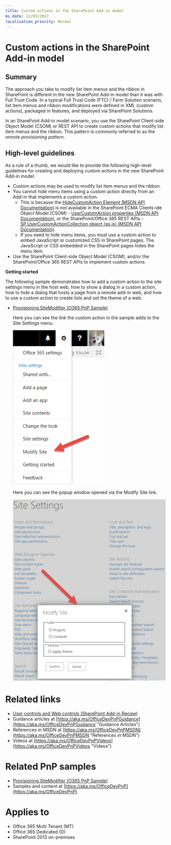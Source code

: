 ```yaml
---
title: Custom actions in the SharePoint Add-in model
ms.date: 11/03/2017
localization_priority: Normal
---
```

Custom actions in the SharePoint Add-in model
=============================================

Summary
-------

The approach you take to modify list item menus and the ribbon in SharePoint is different in the new SharePoint Add-in model than it was with Full Trust Code. In a typical Full Trust Code (FTC) / Farm Solution scenario, list item menus and ribbon modifications were defined in XML (custom actions), packaged in features, and deployed via SharePoint Solutions.

In an SharePoint Add-in model scenario, you use the SharePoint Client-side Object Model (CSOM) or REST API to create custom actions that modify list item menus and the ribbon. This pattern is commonly referred to as the *remote provisioning pattern*.

High-level guidelines
---------------------

As a rule of a thumb, we would like to provide the following high-level guidelines for creating and deploying custom actions in the new SharePoint Add-in model.

- Custom actions may be used to modify list item menus and the ribbon.
- You cannot hide menu items using a custom action directly from an Add-in that implements a custom action.
	+ This is because the [HideCustomAction Element (MSDN API Documentation)](https://msdn.microsoft.com/library/office/ms414790.aspx) is not available in the SharePoint ECMA Clients-ide Object Model (CSOM) - [UserCustomAction properties (MSDN API Documentation)](https://msdn.microsoft.com/library/microsoft.sharepoint.client.usercustomaction_properties.aspx), or the SharePoint/Office 365 REST APIs - [SP.UserCustomActionCollection object (sp.js) (MSDN API Documentation)](https://msdn.microsoft.com/library/office/jj247124.aspx).
	+ If you need to hide menu items, you must use a custom action to embed JavaScript or customized CSS in SharePoint pages. The JavaScript or CSS embedded in the SharePoint pages hides the menu item.
- Use the SharePoint Client-side Object Model (CSOM), and/or the SharePoint/Office 365 REST APIs to implement custom actions.

**Getting started**

The following sample demonstrates how to add a custom action to the site settings menu in the host web, how to show a dialog in a custom action, how to hide a dialog that hosts a page from a remote add-in web, and how to use a custom action to create lists and set the theme of a web.

- [Provisioning.SiteModifier (O365 PnP Sample)](https://github.com/SharePoint/PnP/tree/master/Samples/Provisioning.SiteModifier)

	Here you can see the link the custom action in the sample adds to the Site Settings menu.
	
	![The Office 365 settings menu is displayed with the menu option, Modify Site, highlighted.](media/Recipes/CustomActions/Custom-Action-In-Site-Settings.png)
	
	Here you can see the popup window opened via the Modify Site link.
	
	![The Modify Site popup window is displayed with a check box group named Lists which contains two check boxes, Projects and Contacts. Below Lists is a check box group named Various which contains the check box named Apply theme. Below this are two buttons named Confirm and Cancel.](media/Recipes/CustomActions/Custom-Action-Popup-Menu.png)

Related links
=============

- [User controls and Web controls (SharePoint Add-in Recipe)](user-controls-and-web-controls-sharepoint-add-in.md)
- Guidance articles at [https://aka.ms/OfficeDevPnPGuidance](https://aka.ms/OfficeDevPnPGuidance "Guidance Articles")
- References in MSDN at [https://aka.ms/OfficeDevPnPMSDN](https://aka.ms/OfficeDevPnPMSDN "References in MSDN")
- Videos at [https://aka.ms/OfficeDevPnPVideos](https://aka.ms/OfficeDevPnPVideos "Videos")

Related PnP samples
===================

- [Provisioning.SiteModifier (O365 PnP Sample)](https://github.com/SharePoint/PnP/tree/master/Samples/Provisioning.SiteModifier)
- Samples and content at [https://aka.ms/OfficeDevPnP](https://aka.ms/OfficeDevPnP)

Applies to
==========
- Office 365 Multi Tenant (MT)
- Office 365 Dedicated (D)
- SharePoint 2013 on-premises
